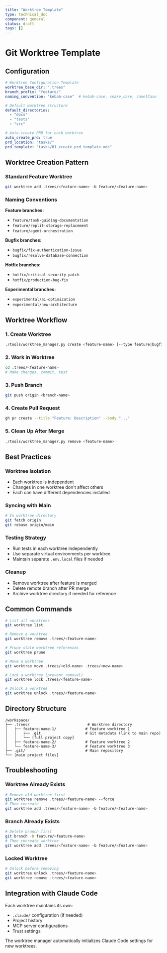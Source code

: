 ```yaml
---
title: "Worktree Template"
type: technical_doc
component: general
status: draft
tags: []
---
```


# Git Worktree Template

## Configuration

```yaml
# Worktree Configuration Template
worktree_base_dir: ".trees"
branch_prefix: "feature/"
naming_convention: "kebab-case"  # kebab-case, snake_case, camelCase

# Default worktree structure
default_directories:
  - "docs"
  - "tests"
  - "src"

# Auto-create PRD for each worktree
auto_create_prd: true
prd_location: "tasks/"
prd_template: "tasks/01_create-prd_template.mdc"
```

## Worktree Creation Pattern

### Standard Feature Worktree
```bash
git worktree add .trees/<feature-name> -b feature/<feature-name>
```

### Naming Conventions

**Feature branches:**
- `feature/task-guiding-documentation`
- `feature/replit-storage-replacement`
- `feature/agent-orchestration`

**Bugfix branches:**
- `bugfix/fix-authentication-issue`
- `bugfix/resolve-database-connection`

**Hotfix branches:**
- `hotfix/critical-security-patch`
- `hotfix/production-bug-fix`

**Experimental branches:**
- `experimental/ai-optimization`
- `experimental/new-architecture`

## Worktree Workflow

### 1. Create Worktree
```bash
./tools/worktree_manager.py create <feature-name> [--type feature|bugfix|hotfix|experimental]
```

### 2. Work in Worktree
```bash
cd .trees/<feature-name>
# Make changes, commit, test
```

### 3. Push Branch
```bash
git push origin <branch-name>
```

### 4. Create Pull Request
```bash
gh pr create --title "Feature: Description" --body "..."
```

### 5. Clean Up After Merge
```bash
./tools/worktree_manager.py remove <feature-name>
```

## Best Practices

### Worktree Isolation
- Each worktree is independent
- Changes in one worktree don't affect others
- Each can have different dependencies installed

### Syncing with Main
```bash
# In worktree directory
git fetch origin
git rebase origin/main
```

### Testing Strategy
- Run tests in each worktree independently
- Use separate virtual environments per worktree
- Maintain separate `.env.local` files if needed

### Cleanup
- Remove worktree after feature is merged
- Delete remote branch after PR merge
- Archive worktree directory if needed for reference

## Common Commands

```bash
# List all worktrees
git worktree list

# Remove a worktree
git worktree remove .trees/<feature-name>

# Prune stale worktree references
git worktree prune

# Move a worktree
git worktree move .trees/<old-name> .trees/<new-name>

# Lock a worktree (prevent removal)
git worktree lock .trees/<feature-name>

# Unlock a worktree
git worktree unlock .trees/<feature-name>
```

## Directory Structure

```
/workspace/
├── .trees/                          # Worktree directory
│   ├── feature-name-1/             # Feature worktree 1
│   │   ├── .git                    # Git metadata (link to main repo)
│   │   └── [full project copy]
│   ├── feature-name-2/             # Feature worktree 2
│   └── feature-name-3/             # Feature worktree 3
├── .git/                           # Main repository
└── [main project files]
```

## Troubleshooting

### Worktree Already Exists
```bash
# Remove old worktree first
git worktree remove .trees/<feature-name> --force
# Then recreate
git worktree add .trees/<feature-name> -b feature/<feature-name>
```

### Branch Already Exists
```bash
# Delete branch first
git branch -D feature/<feature-name>
# Then recreate worktree
git worktree add .trees/<feature-name> -b feature/<feature-name>
```

### Locked Worktree
```bash
# Unlock before removing
git worktree unlock .trees/<feature-name>
git worktree remove .trees/<feature-name>
```

## Integration with Claude Code

Each worktree maintains its own:
- `.claude/` configuration (if needed)
- Project history
- MCP server configurations
- Trust settings

The worktree manager automatically initializes Claude Code settings for new worktrees.
